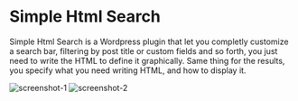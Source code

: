 # Simple Html Search 

Simple Html Search is a Wordpress plugin that let you completly customize a search bar, filtering by post title or custom fields and so forth,
you just need to write the HTML to define it graphically.
Same thing for the results, you specify what you need writing HTML, and how to display it.

![screenshot-1](https://user-images.githubusercontent.com/8449266/233747244-81f72035-d884-477a-a6b4-0f0460cf19b6.png)
![screenshot-2](https://user-images.githubusercontent.com/8449266/233747271-17e5632f-b011-4d97-90d0-7530f3a1d02e.png)
